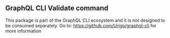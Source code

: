 ## GraphQL CLI Validate command

This package is part of the GraphQL CLI ecosystem and it is not designed to be consumed separately. 
Go to: https://github.com/Urigo/graphql-cli for more information